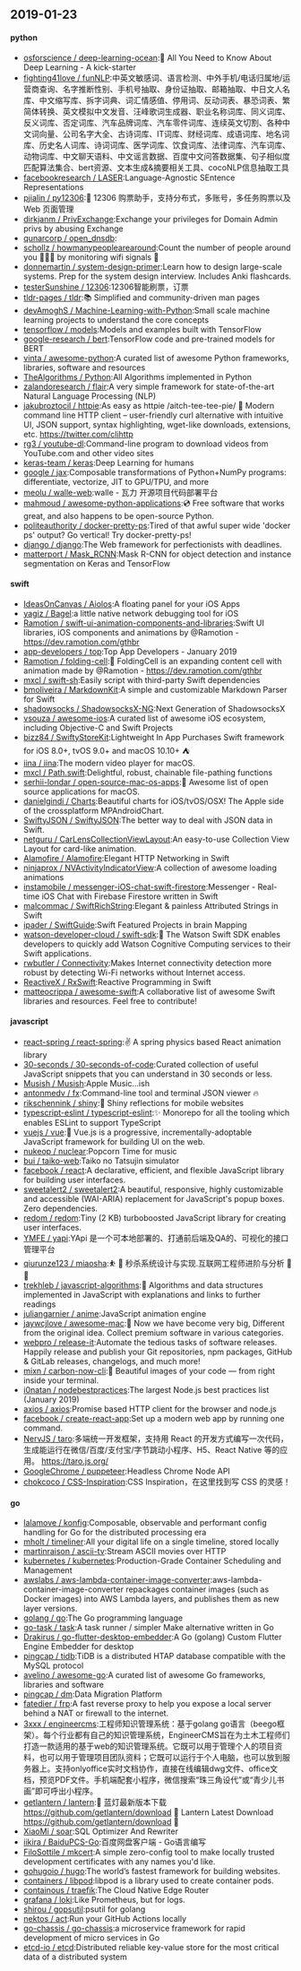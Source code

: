 ## 2019-01-23

#### python
* [osforscience / deep-learning-ocean](https://github.com/osforscience/deep-learning-ocean):📡
All You Need to Know About Deep Learning - A kick-starter
* [fighting41love / funNLP](https://github.com/fighting41love/funNLP):中英文敏感词、语言检测、中外手机/电话归属地/运营商查询、名字推断性别、手机号抽取、身份证抽取、邮箱抽取、中日文人名库、中文缩写库、拆字词典、词汇情感值、停用词、反动词表、暴恐词表、繁简体转换、英文模拟中文发音、汪峰歌词生成器、职业名称词库、同义词库、反义词库、否定词库、汽车品牌词库、汽车零件词库、连续英文切割、各种中文词向量、公司名字大全、古诗词库、IT词库、财经词库、成语词库、地名词库、历史名人词库、诗词词库、医学词库、饮食词库、法律词库、汽车词库、动物词库、中文聊天语料、中文谣言数据、百度中文问答数据集、句子相似度匹配算法集合、bert资源、文本生成&摘要相关工具、cocoNLP信息抽取工具
* [facebookresearch / LASER](https://github.com/facebookresearch/LASER):Language-Agnostic SEntence Representations
* [pjialin / py12306](https://github.com/pjialin/py12306):🚂
12306 购票助手，支持分布式，多账号，多任务购票以及 Web 页面管理
* [dirkjanm / PrivExchange](https://github.com/dirkjanm/PrivExchange):Exchange your privileges for Domain Admin privs by abusing Exchange
* [qunarcorp / open_dnsdb](https://github.com/qunarcorp/open_dnsdb):
* [schollz / howmanypeoplearearound](https://github.com/schollz/howmanypeoplearearound):Count the number of people around you
👨‍👨‍👦
by monitoring wifi signals
📡
* [donnemartin / system-design-primer](https://github.com/donnemartin/system-design-primer):Learn how to design large-scale systems. Prep for the system design interview. Includes Anki flashcards.
* [testerSunshine / 12306](https://github.com/testerSunshine/12306):12306智能刷票，订票
* [tldr-pages / tldr](https://github.com/tldr-pages/tldr):📚
Simplified and community-driven man pages
* [devAmoghS / Machine-Learning-with-Python](https://github.com/devAmoghS/Machine-Learning-with-Python):Small scale machine learning projects to understand the core concepts
* [tensorflow / models](https://github.com/tensorflow/models):Models and examples built with TensorFlow
* [google-research / bert](https://github.com/google-research/bert):TensorFlow code and pre-trained models for BERT
* [vinta / awesome-python](https://github.com/vinta/awesome-python):A curated list of awesome Python frameworks, libraries, software and resources
* [TheAlgorithms / Python](https://github.com/TheAlgorithms/Python):All Algorithms implemented in Python
* [zalandoresearch / flair](https://github.com/zalandoresearch/flair):A very simple framework for state-of-the-art Natural Language Processing (NLP)
* [jakubroztocil / httpie](https://github.com/jakubroztocil/httpie):As easy as httpie /aitch-tee-tee-pie/ 🥧 Modern command line HTTP client – user-friendly curl alternative with intuitive UI, JSON support, syntax highlighting, wget-like downloads, extensions, etc. https://twitter.com/clihttp
* [rg3 / youtube-dl](https://github.com/rg3/youtube-dl):Command-line program to download videos from YouTube.com and other video sites
* [keras-team / keras](https://github.com/keras-team/keras):Deep Learning for humans
* [google / jax](https://github.com/google/jax):Composable transformations of Python+NumPy programs: differentiate, vectorize, JIT to GPU/TPU, and more
* [meolu / walle-web](https://github.com/meolu/walle-web):walle - 瓦力 开源项目代码部署平台
* [mahmoud / awesome-python-applications](https://github.com/mahmoud/awesome-python-applications):💿
Free software that works great, and also happens to be open-source Python.
* [politeauthority / docker-pretty-ps](https://github.com/politeauthority/docker-pretty-ps):Tired of that awful super wide 'docker ps' output? Go vertical! Try docker-pretty-ps!
* [django / django](https://github.com/django/django):The Web framework for perfectionists with deadlines.
* [matterport / Mask_RCNN](https://github.com/matterport/Mask_RCNN):Mask R-CNN for object detection and instance segmentation on Keras and TensorFlow

#### swift
* [IdeasOnCanvas / Aiolos](https://github.com/IdeasOnCanvas/Aiolos):A floating panel for your iOS Apps
* [yagiz / Bagel](https://github.com/yagiz/Bagel):a little native network debugging tool for iOS
* [Ramotion / swift-ui-animation-components-and-libraries](https://github.com/Ramotion/swift-ui-animation-components-and-libraries):Swift UI libraries, iOS components and animations by @Ramotion - https://dev.ramotion.com/gthbr
* [app-developers / top](https://github.com/app-developers/top):Top App Developers - January 2019
* [Ramotion / folding-cell](https://github.com/Ramotion/folding-cell):📃
FoldingCell is an expanding content cell with animation made by @Ramotion - https://dev.ramotion.com/gthbr
* [mxcl / swift-sh](https://github.com/mxcl/swift-sh):Easily script with third-party Swift dependencies
* [bmoliveira / MarkdownKit](https://github.com/bmoliveira/MarkdownKit):A simple and customizable Markdown Parser for Swift
* [shadowsocks / ShadowsocksX-NG](https://github.com/shadowsocks/ShadowsocksX-NG):Next Generation of ShadowsocksX
* [vsouza / awesome-ios](https://github.com/vsouza/awesome-ios):A curated list of awesome iOS ecosystem, including Objective-C and Swift Projects
* [bizz84 / SwiftyStoreKit](https://github.com/bizz84/SwiftyStoreKit):Lightweight In App Purchases Swift framework for iOS 8.0+, tvOS 9.0+ and macOS 10.10+ ⛺
* [iina / iina](https://github.com/iina/iina):The modern video player for macOS.
* [mxcl / Path.swift](https://github.com/mxcl/Path.swift):Delightful, robust, chainable file-pathing functions
* [serhii-londar / open-source-mac-os-apps](https://github.com/serhii-londar/open-source-mac-os-apps):🚀
Awesome list of open source applications for macOS.
* [danielgindi / Charts](https://github.com/danielgindi/Charts):Beautiful charts for iOS/tvOS/OSX! The Apple side of the crossplatform MPAndroidChart.
* [SwiftyJSON / SwiftyJSON](https://github.com/SwiftyJSON/SwiftyJSON):The better way to deal with JSON data in Swift.
* [netguru / CarLensCollectionViewLayout](https://github.com/netguru/CarLensCollectionViewLayout):An easy-to-use Collection View Layout for card-like animation.
* [Alamofire / Alamofire](https://github.com/Alamofire/Alamofire):Elegant HTTP Networking in Swift
* [ninjaprox / NVActivityIndicatorView](https://github.com/ninjaprox/NVActivityIndicatorView):A collection of awesome loading animations
* [instamobile / messenger-iOS-chat-swift-firestore](https://github.com/instamobile/messenger-iOS-chat-swift-firestore):Messenger - Real-time iOS Chat with Firebase Firestore written in Swift
* [malcommac / SwiftRichString](https://github.com/malcommac/SwiftRichString):Elegant & painless Attributed Strings in Swift
* [ipader / SwiftGuide](https://github.com/ipader/SwiftGuide):Swift Featured Projects in brain Mapping
* [watson-developer-cloud / swift-sdk](https://github.com/watson-developer-cloud/swift-sdk):📱
The Watson Swift SDK enables developers to quickly add Watson Cognitive Computing services to their Swift applications.
* [rwbutler / Connectivity](https://github.com/rwbutler/Connectivity):Makes Internet connectivity detection more robust by detecting Wi-Fi networks without Internet access.
* [ReactiveX / RxSwift](https://github.com/ReactiveX/RxSwift):Reactive Programming in Swift
* [matteocrippa / awesome-swift](https://github.com/matteocrippa/awesome-swift):A collaborative list of awesome Swift libraries and resources. Feel free to contribute!

#### javascript
* [react-spring / react-spring](https://github.com/react-spring/react-spring):✌️
A spring physics based React animation library
* [30-seconds / 30-seconds-of-code](https://github.com/30-seconds/30-seconds-of-code):Curated collection of useful JavaScript snippets that you can understand in 30 seconds or less.
* [Musish / Musish](https://github.com/Musish/Musish):Apple Music...ish
* [antonmedv / fx](https://github.com/antonmedv/fx):Command-line tool and terminal JSON viewer
🔥
* [rikschennink / shiny](https://github.com/rikschennink/shiny):🌟
Shiny reflections for mobile websites
* [typescript-eslint / typescript-eslint](https://github.com/typescript-eslint/typescript-eslint):✨
Monorepo for all the tooling which enables ESLint to support TypeScript
* [vuejs / vue](https://github.com/vuejs/vue):🖖
Vue.js is a progressive, incrementally-adoptable JavaScript framework for building UI on the web.
* [nukeop / nuclear](https://github.com/nukeop/nuclear):Popcorn Time for music
* [bui / taiko-web](https://github.com/bui/taiko-web):Taiko no Tatsujin simulator
* [facebook / react](https://github.com/facebook/react):A declarative, efficient, and flexible JavaScript library for building user interfaces.
* [sweetalert2 / sweetalert2](https://github.com/sweetalert2/sweetalert2):A beautiful, responsive, highly customizable and accessible (WAI-ARIA) replacement for JavaScript's popup boxes. Zero dependencies.
* [redom / redom](https://github.com/redom/redom):Tiny (2 KB) turboboosted JavaScript library for creating user interfaces.
* [YMFE / yapi](https://github.com/YMFE/yapi):YApi 是一个可本地部署的、打通前后端及QA的、可视化的接口管理平台
* [qiurunze123 / miaosha](https://github.com/qiurunze123/miaosha):⛹️
🐘
秒杀系统设计与实现.互联网工程师进阶与分析
🙋
🐓
* [trekhleb / javascript-algorithms](https://github.com/trekhleb/javascript-algorithms):📝
Algorithms and data structures implemented in JavaScript with explanations and links to further readings
* [juliangarnier / anime](https://github.com/juliangarnier/anime):JavaScript animation engine
* [jaywcjlove / awesome-mac](https://github.com/jaywcjlove/awesome-mac): Now we have become very big, Different from the original idea. Collect premium software in various categories.
* [webpro / release-it](https://github.com/webpro/release-it):Automate the tedious tasks of software releases. Happily release and publish your Git repositories, npm packages, GitHub & GitLab releases, changelogs, and much more!
* [mixn / carbon-now-cli](https://github.com/mixn/carbon-now-cli):🎨
Beautiful images of your code — from right inside your terminal.
* [i0natan / nodebestpractices](https://github.com/i0natan/nodebestpractices):The largest Node.js best practices list (January 2019)
* [axios / axios](https://github.com/axios/axios):Promise based HTTP client for the browser and node.js
* [facebook / create-react-app](https://github.com/facebook/create-react-app):Set up a modern web app by running one command.
* [NervJS / taro](https://github.com/NervJS/taro):多端统一开发框架，支持用 React 的开发方式编写一次代码，生成能运行在微信/百度/支付宝/字节跳动小程序、H5、React Native 等的应用。 https://taro.js.org/
* [GoogleChrome / puppeteer](https://github.com/GoogleChrome/puppeteer):Headless Chrome Node API
* [chokcoco / CSS-Inspiration](https://github.com/chokcoco/CSS-Inspiration):CSS Inspiration，在这里找到写 CSS 的灵感！

#### go
* [lalamove / konfig](https://github.com/lalamove/konfig):Composable, observable and performant config handling for Go for the distributed processing era
* [mholt / timeliner](https://github.com/mholt/timeliner):All your digital life on a single timeline, stored locally
* [martinraison / ascii-tv](https://github.com/martinraison/ascii-tv):Stream ASCII movies over HTTP
* [kubernetes / kubernetes](https://github.com/kubernetes/kubernetes):Production-Grade Container Scheduling and Management
* [awslabs / aws-lambda-container-image-converter](https://github.com/awslabs/aws-lambda-container-image-converter):aws-lambda-container-image-converter repackages container images (such as Docker images) into AWS Lambda layers, and publishes them as new layer versions.
* [golang / go](https://github.com/golang/go):The Go programming language
* [go-task / task](https://github.com/go-task/task):A task runner / simpler Make alternative written in Go
* [Drakirus / go-flutter-desktop-embedder](https://github.com/Drakirus/go-flutter-desktop-embedder):A Go (golang) Custom Flutter Engine Embedder for desktop
* [pingcap / tidb](https://github.com/pingcap/tidb):TiDB is a distributed HTAP database compatible with the MySQL protocol
* [avelino / awesome-go](https://github.com/avelino/awesome-go):A curated list of awesome Go frameworks, libraries and software
* [pingcap / dm](https://github.com/pingcap/dm):Data Migration Platform
* [fatedier / frp](https://github.com/fatedier/frp):A fast reverse proxy to help you expose a local server behind a NAT or firewall to the internet.
* [3xxx / engineercms](https://github.com/3xxx/engineercms):工程师知识管理系统：基于golang go语言（beego框架）。每个行业都有自己的知识管理系统，EngineerCMS旨在为土木工程师们打造一款适用的基于web的知识管理系统。它既可以用于管理个人的项目资料，也可以用于管理项目团队资料；它既可以运行于个人电脑，也可以放到服务器上。支持onlyoffice实时文档协作，直接在线编辑dwg文件、office文档，预览PDF文件。手机端配套小程序，微信搜索“珠三角设代”或“青少儿书画”即可呼出小程序。
* [getlantern / lantern](https://github.com/getlantern/lantern):🔴
蓝灯最新版本下载 https://github.com/getlantern/download
🔴
Lantern Latest Download https://github.com/getlantern/download
🔴
* [XiaoMi / soar](https://github.com/XiaoMi/soar):SQL Optimizer And Rewriter
* [iikira / BaiduPCS-Go](https://github.com/iikira/BaiduPCS-Go):百度网盘客户端 - Go语言编写
* [FiloSottile / mkcert](https://github.com/FiloSottile/mkcert):A simple zero-config tool to make locally trusted development certificates with any names you'd like.
* [gohugoio / hugo](https://github.com/gohugoio/hugo):The world’s fastest framework for building websites.
* [containers / libpod](https://github.com/containers/libpod):libpod is a library used to create container pods.
* [containous / traefik](https://github.com/containous/traefik):The Cloud Native Edge Router
* [grafana / loki](https://github.com/grafana/loki):Like Prometheus, but for logs.
* [shirou / gopsutil](https://github.com/shirou/gopsutil):psutil for golang
* [nektos / act](https://github.com/nektos/act):Run your GitHub Actions locally
* [go-chassis / go-chassis](https://github.com/go-chassis/go-chassis):a microservice framework for rapid development of micro services in Go
* [etcd-io / etcd](https://github.com/etcd-io/etcd):Distributed reliable key-value store for the most critical data of a distributed system
